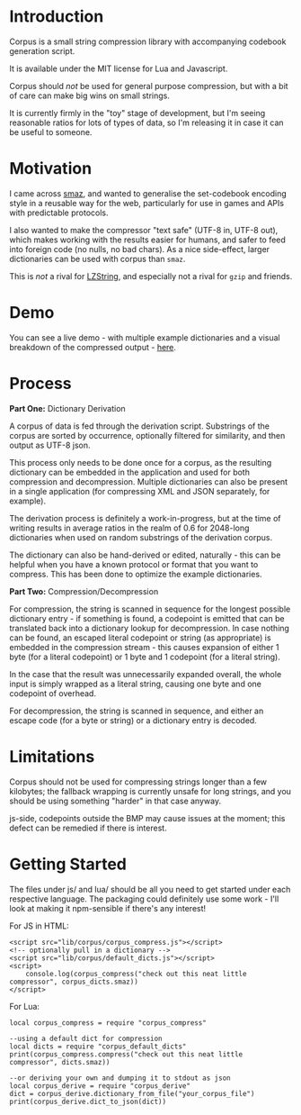 # Introduction

Corpus is a small string compression library with accompanying codebook generation script.

It is available under the MIT license for Lua and Javascript.

Corpus should _not_ be used for general purpose compression, but with a bit of care can make big wins on small strings.

It is currently firmly in the "toy" stage of development, but I'm seeing reasonable ratios for lots of types of data, so I'm releasing it in case it can be useful to someone.

# Motivation

I came across [smaz](https://github.com/antirez/smaz/), and wanted to generalise the set-codebook encoding style in a reusable way for the web, particularly for use in games and APIs with predictable protocols.

I also wanted to make the compressor "text safe" (UTF-8 in, UTF-8 out), which makes working with the results easier for humans, and safer to feed into foreign code (no nulls, no bad chars). As a nice side-effect, larger dictionaries can be used with corpus than `smaz`.

This is _not_ a rival for [LZString](https://github.com/pieroxy/lz-string), and especially not a rival for `gzip` and friends.

# Demo

You can see a live demo - with multiple example dictionaries and a visual breakdown of the compressed output - [here](https://1bardesign.github.io/corpus/).

# Process

__Part One:__ Dictionary Derivation

A corpus of data is fed through the derivation script. Substrings of the corpus are sorted by occurrence, optionally filtered for similarity, and then output as UTF-8 json.

This process only needs to be done once for a corpus, as the resulting dictionary can be embedded in the application and used for both compression and decompression. Multiple dictionaries can also be present in a single application (for compressing XML and JSON separately, for example).

The derivation process is definitely a work-in-progress, but at the time of writing results in average ratios in the realm of 0.6 for 2048-long dictionaries when used on random substrings of the derivation corpus.

The dictionary can also be hand-derived or edited, naturally - this can be helpful when you have a known protocol or format that you want to compress. This has been done to optimize the example dictionaries.

__Part Two:__ Compression/Decompression

For compression, the string is scanned in sequence for the longest possible dictionary entry - if something is found, a codepoint is emitted that can be translated back into a dictionary lookup for decompression. In case nothing can be found, an escaped literal codepoint or string (as appropriate) is embedded in the compression stream - this causes expansion of either 1 byte (for a literal codepoint) or 1 byte and 1 codepoint (for a literal string).

In the case that the result was unnecessarily expanded overall, the whole input is simply wrapped as a literal string, causing one byte and one codepoint of overhead.

For decompression, the string is scanned in sequence, and either an escape code (for a byte or string) or a dictionary entry is decoded.

# Limitations

Corpus should not be used for compressing strings longer than a few kilobytes; the fallback wrapping is currently unsafe for long strings, and you should be using something "harder" in that case anyway.

js-side, codepoints outside the BMP may cause issues at the moment; this defect can be remedied if there is interest.

# Getting Started

The files under js/ and lua/ should be all you need to get started under each respective language. The packaging could definitely use some work - I'll look at making it npm-sensible if there's any interest!

For JS in HTML:
```
<script src="lib/corpus/corpus_compress.js"></script>
<!-- optionally pull in a dictionary -->
<script src="lib/corpus/default_dicts.js"></script>
<script>
	console.log(corpus_compress("check out this neat little compressor", corpus_dicts.smaz))
</script>
```

For Lua:
```
local corpus_compress = require "corpus_compress"

--using a default dict for compression
local dicts = require "corpus_default_dicts"
print(corpus_compress.compress("check out this neat little compressor", dicts.smaz))

--or deriving your own and dumping it to stdout as json
local corpus_derive = require "corpus_derive"
dict = corpus_derive.dictionary_from_file("your_corpus_file")
print(corpus_derive.dict_to_json(dict))
```
